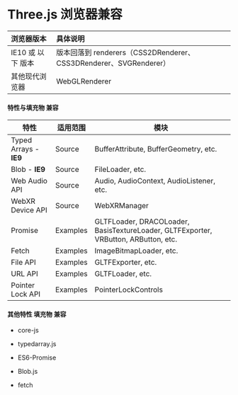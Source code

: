 # Three.js 浏览器兼容


| 浏览器版本| 具体说明|
| :------ | :-------------------------------- |
| IE10 或 以下 版本  | 版本回落到 renderers（CSS2DRenderer、CSS3DRenderer、SVGRenderer） |
| 其他现代浏览器 | WebGLRenderer  |


#### 特性与填充物 兼容


<table>
    <thead>
        <tr>
            <th>特性</th>
            <th>适用范围</th>
            <th>模块</th>
        </tr>
    </thead>
    <tbody>
        <tr>
            <td>Typed Arrays - <b>IE9</b></td>
            <td>Source</td>
            <td>BufferAttribute, BufferGeometry, etc.</td>
        </tr>
         <tr>
            <td>Blob - <b>IE9</b></td>
            <td>Source</td>
            <td>FileLoader, etc.</td>
        </tr>
        <tr>
            <td>Web Audio API</td>
            <td>Source</td>
            <td>Audio, AudioContext, AudioListener, etc.</td>
        </tr>
        <tr>
            <td>WebXR Device API</td>
            <td>Source</td>
            <td>WebXRManager</td>
        </tr>
        <tr>
            <td>Promise</td>
            <td>Examples</td>
            <td>GLTFLoader, DRACOLoader, BasisTextureLoader, GLTFExporter, VRButton, ARButton, etc.</td>
        </tr>
        <tr>
            <td>Fetch</td>
            <td>Examples</td>
            <td>ImageBitmapLoader, etc.</td>
        </tr>
        <tr>
            <td>File API</td>
            <td>Examples</td>
            <td>GLTFExporter, etc.</td>
        </tr>
        <tr>
            <td>URL API</td>
            <td>Examples</td>
            <td>GLTFLoader, etc.</td>
        </tr>
        <tr>
            <td>Pointer Lock API</td>
            <td>Examples</td>
            <td>PointerLockControls</td>
        </tr>
    </tbody>
</table>


#### 其他特性 填充物 兼容

+ core-js

+ typedarray.js

+ ES6-Promise

+ Blob.js

+ fetch
